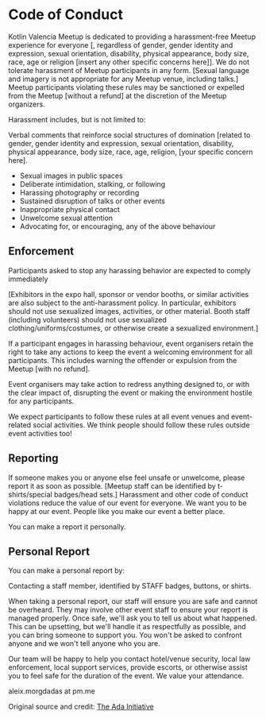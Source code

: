 # Code of Conduct

Kotlin Valencia Meetup is dedicated to providing a harassment-free Meetup experience for everyone [, regardless of gender, gender identity and expression, sexual orientation, disability, physical appearance, body size, race, age or religion [insert any other specific concerns here]]. We do not tolerate harassment of Meetup participants in any form. [Sexual language and imagery is not appropriate for any Meetup venue, including talks.] Meetup participants violating these rules may be sanctioned or expelled from the Meetup [without a refund] at the discretion of the Meetup organizers.

Harassment includes, but is not limited to:

  Verbal comments that reinforce social structures of domination [related to gender, gender identity and expression, sexual orientation, disability, physical appearance, body size, race, age, religion, [your specific concern here].
  - Sexual images in public spaces
  - Deliberate intimidation, stalking, or following 
  - Harassing photography or recording
  - Sustained disruption of talks or other events
  - Inappropriate physical contact
  - Unwelcome sexual attention
  - Advocating for, or encouraging, any of the above behaviour 

## Enforcement

  Participants asked to stop any harassing behavior are expected to comply immediately 

  [Exhibitors in the expo hall, sponsor or vendor booths, or similar activities are also subject to the anti-harassment policy. In particular, exhibitors should not use sexualized images, activities, or other material. Booth staff (including volunteers) should not use sexualized clothing/uniforms/costumes, or otherwise create a sexualized environment.] 

  If a participant engages in harassing behaviour, event organisers retain the right to take any actions to keep the event a welcoming environment for all participants. This includes warning the offender or expulsion from the Meetup [with no refund]. 

  Event organisers may take action to redress anything designed to, or with the clear impact of, disrupting the event or making the environment hostile for any participants. 

  We expect participants to follow these rules at all event venues and event-related social activities. We think people should follow these rules outside event activities too! 

## Reporting

If someone makes you or anyone else feel unsafe or unwelcome, please report it as soon as possible. [Meetup staff can be identified by t-shirts/special badges/head sets.] Harassment and other code of conduct violations reduce the value of our event for everyone. We want you to be happy at our event. People like you make our event a better place. 

You can make a report it personally. 

## Personal Report

You can make a personal report by: 

  Contacting a staff member, identified by STAFF badges, buttons, or shirts. 

When taking a personal report, our staff will ensure you are safe and cannot be overheard. They may involve other event staff to ensure your report is managed properly. Once safe, we'll ask you to tell us about what happened. This can be upsetting, but we'll handle it as respectfully as possible, and you can bring someone to support you. You won't be asked to confront anyone and we won't tell anyone who you are. 

Our team will be happy to help you contact hotel/venue security, local law enforcement, local support services, provide escorts, or otherwise assist you to feel safe for the duration of the event. We value your attendance. 

aleix.morgdadas at pm.me


Original source and credit: [The Ada Initiative][adainitiative]

[adainitiative]: https://geekfeminism.wikia.org/wiki/Conference_anti-harassment/Policy